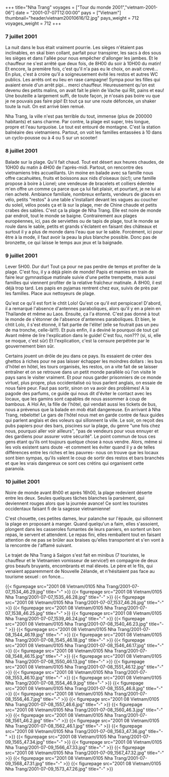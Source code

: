 +++
title="Nha Trang"
voyages = ["Tour du monde 2001","vietnam-2001-06"]
date = "2001-07-07T12:00:00"
pays = ["Vietnam"]
thumbnail="header/vietnam20010616/12.jpg"
pays_weight = 712
voyages_weight = 712
+++
### 7 juillet 2001

La nuit dans le bus était vraiment pourrie. Les sièges n'étaient pas inclinables, 
en skaï bien collant, parfait pour transpirer, les sacs à dos sous les sièges 
et dans l'allée pour nous empêcher d'allonger les jambes. Et le chauffeur ne 
s'est arrêté que deux fois, de 8H00 du soir à 10H00 du matin! Et encore, la 
première fois, c'est qu'il n'a pas eu le choix, on avait crevé... En plus, c'est 
à croire qu'il a soigneusement évité les restos et autres WC publics. Les arrêts 
ont eu lieu en rase campagne! Sympa pour les filles qui avaient envie d'un arrêt 
pipi... merci chauffeur. Heureusement qu'on est devenu des petits malins, on 
avait fait le plein de Vache qui Rit, pains et eau! Une bouteille a largement 
suffi, de toute façon, je n'osais pas boire vu que je ne pouvais pas faire pipi! 
Et tout ça sur une route défoncée, un shaker toute la nuit. On est arrivé bien 
remué. 

Nha Trang, la ville n'est pas terrible du tout, immense (plus de 200000 habitants) 
et sans charme. Par contre, la plage est super, très longue, propre et l'eau 
turquoise. Le tout est entouré de montagne. C'est la station balnéaire des vietnamiens. 
Partout, on voit les familles entassées à 10 dans un cyclo-pousse ou à 4 ou 
5 sur un scooter!

### 8 juillet 2001

Balade sur la plage. Qu'il fait chaud. Tout est désert aux heures chaudes, 
de 10H00 du matin à 4H00 de l'après-midi. Partout, on rencontre des vietnamiens 
très accueillants. Un moine en balade avec sa famille nous offre cacahuètes, 
fruits et boissons aux nids d'oiseaux (sic!); une famille propose à boire à 
Lionel; une vendeuse de bracelets et colliers édentée m'en offre un comme ça 
parce que ça lui fait plaisir, et pourtant, je ne lui ai rien acheté. Ambiance 
familiale, nombreux enfants, vendeurs de glaces en vélo, petits "restos" à une 
table s'installant devant les vagues au coucher du soleil, vélos posés ça et 
là sur la plage, mer de Chine chaude et petits crabes des sables. C'est ça la 
plage de Nha Trang. Elle est noire de monde par endroit, tout le monde se baigne. 
Contrairement aux plages européennes, ici, pas de serviettes ou de tapis de 
plage, tout le monde se roule dans le sable, petits et grands s'éclatent en 
faisant des châteaux et surtout il y a plus de monde dans l'eau que sur le sable. 
Forcément, ici pour être à la mode, il faut avoir la peau la plus blanche possible. 
Donc pas de bronzette, ce qui laisse le temps aux jeux et la baignade.

### 9 juillet 2001

Lever 5H00. Dur dur! Tout ça pour ne pas perdre de temps et profiter de la 
plage. C'est fou, il y a déjà plein de monde! Papis et mamies en train de faire 
leur gymnastique matinale suivie d'une petite trempette, mais aussi familles 
qui viennent profiter de la relative fraîcheur matinale. A 8H00, il est déjà 
trop tard. Les papis en pyjamas rentrent chez eux, suivis de près par les familles. 
Place aux nettoyeurs de plage. 

Qu'est ce qu'il est fort le chtit Lolo! Qu'est ce qu'il est perspicace! D'abord, 
il a remarqué l'absence d'antennes paraboliques, alors qu'il y en a plein en 
Thaïlande et même au Laos. Ensuite, ça l'a étonné. C'est pas donné à tout le 
monde de s'étonner de l'absence d'antennes paraboliques. Et bien, le chtit Lolo, 
il s'est étonné, il fait partie de l'élite! (elle se foutrait pas un peu de 
ma tronche, celle-là!!!). Et puis enfin, il a deviné le pourquoi de tout ça! 
Avant même de lire l'explication dans le guide! C'est fou, non??? (si, si, elle 
se moque, c'est sûr) Et l'explication, c'est la censure perpétrée par le gouvernement 
bien sûr.

Certains jouent un drôle de jeu dans ce pays. Ils essaient de créer des ghettos 
à riches pour ne pas laisser échapper les moindres dollars : les bus d'hôtel 
en hôtel, les tours organisés, les restos, on a vite fait de se laisser entraîner 
et on se retrouve dans un petit monde parallèle où l'on visite le pays sans 
le visiter vraiment. Et pour nous garder prisonniers de ce monde virtuel, plus 
propre, plus occidentalisé où tous parlent anglais, on essaie de nous faire 
peur. Faut pas sortir, sinon on va avoir des problèmes! A la pagode des parfums, 
ce guide qui nous dit d'éviter le contact avec les locaux, que les gamins sont 
capables de nous assommer à coup de bambous. A Hoï An, la fille de l'hôtel, 
qui vendait aussi les tickets de bus, nous a prévenus que la balade en mob était 
dangereuse. En arrivant à Nha Trang, rebelotte! Le gars de l'hôtel nous met 
en garde contre de faux guides qui parlent anglais et des voleurs qui sillonnent 
la ville. Le soir, on reçoit des pubs papiers pour des bars, piscines sur la 
plage, du genre "une fois chez nous, pourquoi aller voir ailleurs", "pas de 
vendeurs pour vous ennuyer et des gardiens pour assurer votre sécurité". Le 
point commun de tous ces gens étant qu'ils ont toujours quelque chose à nous 
vendre. Alors, même si les vols existent sans doute -et comment les éviter quand 
il y a de telles différences entre les riches et les pauvres- nous on trouve 
que les locaux sont bien sympas, qu'ils valent le coup de sortir des restos 
et bars branchés et que les vrais dangereux ce sont ces crétins qui organisent 
cette paranoïa.

### 10 juillet 2001

Noire de monde avant 8h00 et après 16h00, la plage redevient déserte entre 
les deux. Seules quelques tâches blanches la parsèment, qui deviennent rouges 
alors que la journée avance! Ce sont les touristes occidentaux faisant fi de 
la sagesse vietnamienne! 

C'est chouette, ces petites dames, leur palanche sur l'épaule, qui sillonnent 
la plage en proposant à manger. Quand quelqu'un a faim, elles s'assoient, plongent 
dans les casseroles fumantes de leurs paniers, en sortent un bon repas, le servent 
et attendent. Le repas fini, elles remballent tout en faisant attention de ne 
pas se brûler aux braises qu'elles transportent et s'en vont à la rencontre 
de l'affamé suivant.

Le trajet de Nha Trang à Saigon s'est fait en minibus (7 touristes, le chauffeur 
et le Vietnamien vomisseur de service!) en compagnie de deux gros beaufs bruyants, 
encombrants et mal élevés. Le père et le fils, qui venaient apparemment de Nouvelle 
Zélande, et n'hésitaient pas face au tourisme sexuel : on fonce...


<div id="TOTO">{{< figurepage src="2001 08 Vietnam/0105 Nha Trang/2001-07-07_1534_46.29.jpg" title="-"  >}}
{{< figurepage src="2001 08 Vietnam/0105 Nha Trang/2001-07-07_1535_46.28.jpg" title="-"  >}}
{{< figurepage src="2001 08 Vietnam/0105 Nha Trang/2001-07-07_1537_46.26.jpg" title="-"  >}}
{{< figurepage src="2001 08 Vietnam/0105 Nha Trang/2001-07-07_1538_46.25.jpg" title="-"  >}}
{{< figurepage src="2001 08 Vietnam/0105 Nha Trang/2001-07-07_1539_46.24.jpg" title="-"  >}}
{{< figurepage src="2001 08 Vietnam/0105 Nha Trang/2001-07-08_1540_46.23.jpg" title="-"  >}}
{{< figurepage src="2001 08 Vietnam/0105 Nha Trang/2001-07-08_1544_46.19.jpg" title="-"  >}}
{{< figurepage src="2001 08 Vietnam/0105 Nha Trang/2001-07-08_1545_46.18.jpg" title="-"  >}}
{{< figurepage src="2001 08 Vietnam/0105 Nha Trang/2001-07-08_1546_46.17.jpg" title="-"  >}}
{{< figurepage src="2001 08 Vietnam/0105 Nha Trang/2001-07-08_1548_46.15.jpg" title="-"  >}}
{{< figurepage src="2001 08 Vietnam/0105 Nha Trang/2001-07-08_1550_46.13.jpg" title="-"  >}}
{{< figurepage src="2001 08 Vietnam/0105 Nha Trang/2001-07-08_1551_46.12.jpg" title="-"  >}}
{{< figurepage src="2001 08 Vietnam/0105 Nha Trang/2001-07-08_1553_46.10.jpg" title="-"  >}}
{{< figurepage src="2001 08 Vietnam/0105 Nha Trang/2001-07-08_1554_46.9.jpg" title="-"  >}}
{{< figurepage src="2001 08 Vietnam/0105 Nha Trang/2001-07-08_1555_46.8.jpg" title="-"  >}}
{{< figurepage src="2001 08 Vietnam/0105 Nha Trang/2001-07-08_1556_46.7.jpg" title="-"  >}}
{{< figurepage src="2001 08 Vietnam/0105 Nha Trang/2001-07-08_1557_46.6.jpg" title="-"  >}}
{{< figurepage src="2001 08 Vietnam/0105 Nha Trang/2001-07-08_1560_46.3.jpg" title="-"  >}}
{{< figurepage src="2001 08 Vietnam/0105 Nha Trang/2001-07-08_1561_46.2.jpg" title="-"  >}}
{{< figurepage src="2001 08 Vietnam/0105 Nha Trang/2001-07-08_1562_46.1.jpg" title="-"  >}}
{{< figurepage src="2001 08 Vietnam/0105 Nha Trang/2001-07-08_1563_47.36.jpg" title="-"  >}}
{{< figurepage src="2001 08 Vietnam/0105 Nha Trang/2001-07-09_1565_47.34.jpg" title="-"  >}}
{{< figurepage src="2001 08 Vietnam/0105 Nha Trang/2001-07-09_1566_47.33.jpg" title="-"  >}}
{{< figurepage src="2001 08 Vietnam/0105 Nha Trang/2001-07-09_1567_47.32.jpg" title="-"  >}}
{{< figurepage src="2001 08 Vietnam/0105 Nha Trang/2001-07-09_1568_47.31.jpg" title="-"  >}}
{{< figurepage src="2001 08 Vietnam/0105 Nha Trang/2001-07-09_1573_47.26.jpg" title="-"  >}}
</DIV>


